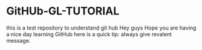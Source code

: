 # GitHUb-GL-TUTORIAL
this is a test repository to understand git hub
Hey guys Hope you are having a nice day learning GitHub here is a quick tip: always give revalent message.
